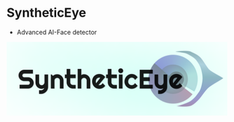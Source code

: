 # SyntheticEye
- Advanced AI-Face detector
<img src="assets/Logo.png" alt="SyntheticEye Logo" width="600"/>
